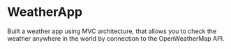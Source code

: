 # WeatherApp
Built a weather app using MVC architecture, that allows you to check the weather anywhere in the world by connection to the OpenWeatherMap API.
